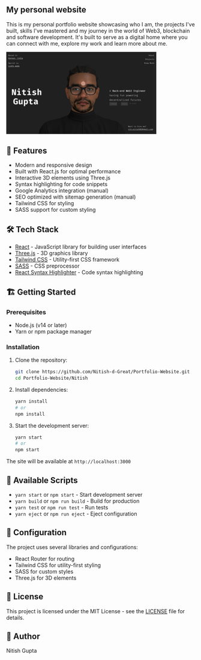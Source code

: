 ## My personal website

This is my personal portfolio website showcasing who I am, the projects I've built, skills I've mastered and my journey in the world of Web3, blockchain and software development. It's built to serve as a digital home where you can connect with me, explore my work and learn more about me.



  <img src="home.png" alt="Home Page Preview" width="400"/>



## 🚀 Features

- Modern and responsive design
- Built with React.js for optimal performance
- Interactive 3D elements using Three.js
- Syntax highlighting for code snippets
- Google Analytics integration (manual)
- SEO optimized with sitemap generation (manual)
- Tailwind CSS for styling
- SASS support for custom styling

## 🛠️ Tech Stack

- [React](https://reactjs.org/) - JavaScript library for building user interfaces
- [Three.js](https://threejs.org/) - 3D graphics library
- [Tailwind CSS](https://tailwindcss.com/) - Utility-first CSS framework
- [SASS](https://sass-lang.com/) - CSS preprocessor
- [React Syntax Highlighter](https://github.com/react-syntax-highlighter/react-syntax-highlighter) - Code syntax highlighting

## 🏗️ Getting Started

### Prerequisites

- Node.js (v14 or later)
- Yarn or npm package manager

### Installation

1. Clone the repository:
   ```bash
   git clone https://github.com/Nitish-d-Great/Portfolio-Website.git
   cd Portfolio-Website/Nitish
   ```

2. Install dependencies:
   ```bash  
   yarn install
   # or
   npm install
   ```

3. Start the development server:
   ```bash
   yarn start
   # or
   npm start
   ```

The site will be available at `http://localhost:3000`

## 📝 Available Scripts

- `yarn start` or `npm start` - Start development server
- `yarn build` or `npm run build` - Build for production
- `yarn test` or `npm run test` - Run tests
- `yarn eject` or `npm run eject` - Eject configuration

## 🔧 Configuration

The project uses several libraries and configurations:

- React Router for routing
- Tailwind CSS for utility-first styling
- SASS for custom styles
- Three.js for 3D elements

## 📄 License

This project is licensed under the MIT License - see the [LICENSE](LICENSE) file for details.

## 👤 Author

Nitish Gupta
